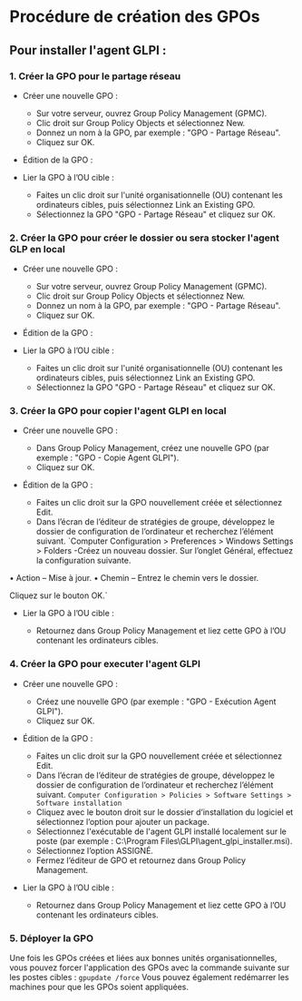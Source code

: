 # Procédure de création des GPOs


## Pour installer l'agent GLPI : 

### 1. Créer la GPO pour le partage réseau
- Créer une nouvelle GPO :
    - Sur votre serveur, ouvrez Group Policy Management (GPMC).
    - Clic droit sur Group Policy Objects et sélectionnez New.
    - Donnez un nom à la GPO, par exemple : "GPO - Partage Réseau".
    - Cliquez sur OK.

- Édition de la GPO :



- Lier la GPO à l’OU cible :

    - Faites un clic droit sur l'unité organisationnelle (OU) contenant les ordinateurs cibles, puis sélectionnez Link an Existing GPO.
    - Sélectionnez la GPO "GPO - Partage Réseau" et cliquez sur OK.
 
### 2. Créer la GPO pour créer le dossier ou sera stocker l'agent GLP en local
- Créer une nouvelle GPO :
    - Sur votre serveur, ouvrez Group Policy Management (GPMC).
    - Clic droit sur Group Policy Objects et sélectionnez New.
    - Donnez un nom à la GPO, par exemple : "GPO - Partage Réseau".
    - Cliquez sur OK.

- Édition de la GPO :



- Lier la GPO à l’OU cible :

    - Faites un clic droit sur l'unité organisationnelle (OU) contenant les ordinateurs cibles, puis sélectionnez Link an Existing GPO.
    - Sélectionnez la GPO "GPO - Partage Réseau" et cliquez sur OK.

### 3. Créer la GPO pour copier l'agent GLPI en local
- Créer une nouvelle GPO :

    - Dans Group Policy Management, créez une nouvelle GPO (par exemple : "GPO - Copie Agent GLPI").
    - Cliquez sur OK.

- Édition de la GPO :
    - Faites un clic droit sur la GPO nouvellement créée et sélectionnez Edit.
    - Dans l’écran de l’éditeur de stratégies de groupe, développez le dossier de configuration de l’ordinateur et recherchez l’élément suivant.
`Computer Configuration > Preferences > Windows Settings > Folders
    -Créez un nouveau dossier.
Sur l’onglet Général, effectuez la configuration suivante.

• Action – Mise à jour.
• Chemin – Entrez le chemin vers le dossier.

Cliquez sur le bouton OK.`

- Lier la GPO à l’OU cible :

    - Retournez dans Group Policy Management et liez cette GPO à l’OU contenant les ordinateurs cibles.

### 4. Créer la GPO pour executer l'agent GLPI

- Créer une nouvelle GPO :

    - Créez une nouvelle GPO (par exemple : "GPO - Exécution Agent GLPI").
    - Cliquez sur OK.

- Édition de la GPO :

    - Faites un clic droit sur la GPO nouvellement créée et sélectionnez Edit.
    - Dans l’écran de l’éditeur de stratégies de groupe, développez le dossier de configuration de l’ordinateur et recherchez l’élément suivant.
`Computer Configuration > Policies > Software Settings > Software installation`
    - Cliquez avec le bouton droit sur le dossier d’installation du logiciel et sélectionnez l’option pour ajouter un package.
    - Sélectionnez l'exécutable de l'agent GLPI installé localement sur le poste (par exemple : C:\Program Files\GLPI\agent_glpi_installer.msi).
    - Sélectionnez l’option ASSIGNÉ.
    - Fermez l’éditeur de GPO et retournez dans Group Policy Management.

- Lier la GPO à l’OU cible :

    - Retournez dans Group Policy Management et liez cette GPO à l’OU contenant les ordinateurs cibles.

### 5. Déployer la GPO
Une fois les GPOs créées et liées aux bonnes unités organisationnelles, vous pouvez forcer l'application des GPOs avec la commande suivante sur les postes cibles :
`gpupdate /force`
Vous pouvez également redémarrer les machines pour que les GPOs soient appliquées.
